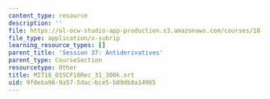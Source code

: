 ```yaml
---
content_type: resource
description: ''
file: https://ol-ocw-studio-app-production.s3.amazonaws.com/courses/18-01sc-single-variable-calculus-fall-2010/9f0eba969a575dacbce5b89db8a14965_MIT18_01SCF10Rec_31_300k.vtt
file_type: application/x-subrip
learning_resource_types: []
parent_title: 'Session 37: Antiderivatives'
parent_type: CourseSection
resourcetype: Other
title: MIT18_01SCF10Rec_31_300k.srt
uid: 9f0eba96-9a57-5dac-bce5-b89db8a14965
---
```

